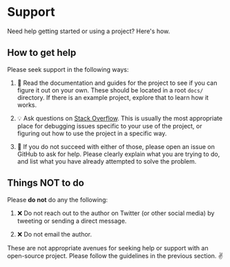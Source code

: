 # Support

Need help getting started or using a project? Here's how.

## How to get help

Please seek support in the following ways:

1. :book: Read the documentation and guides for the project to see if you can figure it out on your own. These should be located in a root `docs/` directory. If there is an example project, explore that to learn how it works.

1. :bulb: Ask questions on [Stack Overflow](https://stackoverflow.com). This is usually the most appropriate place for debugging issues specific to your use of the project, or figuring out how to use the project in a specific way.

1. :memo: If you do not succeed with either of those, please open an issue on GitHub to ask for help. Please clearly explain what you are trying to do, and list what you have already attempted to solve the problem.

## Things NOT to do 

Please **do not** do any the following:

1. :x: Do not reach out to the author on Twitter (or other social media) by tweeting or sending a direct message.

1. :x: Do not email the author.

These are not appropriate avenues for seeking help or support with an open-source project. Please follow the guidelines in the previous section. ✌️
